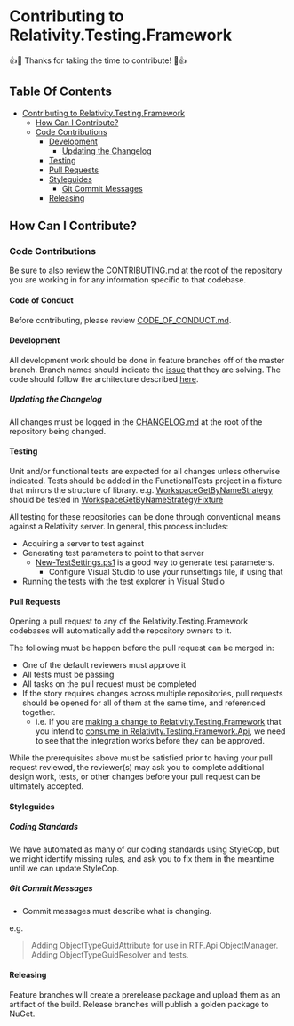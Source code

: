 # Contributing to Relativity.Testing.Framework

:+1::tada: Thanks for taking the time to contribute! :tada::+1:

## Table Of Contents

- [Contributing to Relativity.Testing.Framework](#contributing-to-relativitytestingframework)
  - [How Can I Contribute?](#how-can-i-contribute)
  - [Code Contributions](#code-contributions)
    - [Development](#development)
      - [Updating the Changelog](#updating-the-changelog)
    - [Testing](#testing)
    - [Pull Requests](#pull-requests)
    - [Styleguides](#styleguides)
      - [Git Commit Messages](#git-commit-messages)
    - [Releasing](#releasing)

## How Can I Contribute?

### Code Contributions

Be sure to also review the CONTRIBUTING.md at the root of the repository you are working in for any information specific to that codebase.

#### Code of Conduct

Before contributing, please review [CODE_OF_CONDUCT.md](https://github.com/relativitydev/relativity.testing.framework/blob/master/CODE_OF_CONDUCT.md).

#### Development

All development work should be done in feature branches off of the master branch.
Branch names should indicate the [issue](https://github.com/relativitydev/relativity.testing.framework/issues) that they are solving.
The code should follow the architecture described [here](https://github.com/relativitydev/relativity.testing.framework.api/blob/master/docs/dev/architecture.md).

##### Updating the Changelog

All changes must be logged in the [CHANGELOG.md](https://github.com/relativitydev/relativity.testing.framework/blob/master/CHANGELOG.md) at the root of the repository being changed.

#### Testing

Unit and/or functional tests are expected for all changes unless otherwise indicated.
Tests should be added in the FunctionalTests project in a fixture that mirrors the structure of library.
e.g. [WorkspaceGetByNameStrategy](https://github.com/relativitydev/relativity.testing.framework.api/blob/master/source/Relativity.Testing.Framework.Api/Strategies/Workspaces/WorkspaceGetByNameStrategy.cs) should be tested in [WorkspaceGetByNameStrategyFixture](https://github.com/relativitydev/relativity.testing.framework.api/blob/master/source/Relativity.Testing.Framework.Api.FunctionalTests/Strategies/Workspaces/WorkspaceGetByNameStrategyFixture.cs)

All testing for these repositories can be done through conventional means against a Relativity server.
In general, this process includes:

- Acquiring a server to test against
- Generating test parameters to point to that server
  - [New-TestSettings.ps1](https://github.com/relativitydev/relativity.testing.framework.api/blob/master/DevelopmentScripts/New-TestSettings.ps1) is a good way to generate test parameters.
    - Configure Visual Studio to use your runsettings file, if using that
- Running the tests with the test explorer in Visual Studio

#### Pull Requests

Opening a pull request to any of the Relativity.Testing.Framework codebases will automatically add the repository owners to it.

The following must be happen before the pull request can be merged in:

- One of the default reviewers must approve it
- All tests must be passing
- All tasks on the pull request must be completed
- If the story requires changes across multiple repositories, pull requests should be opened for all of them at the same time, and referenced together.
  - i.e. If you are [making a change to Relativity.Testing.Framework](https://github.com/relativitydev/relativity.testing.framework/pull/63) that you intend to [consume in Relativity.Testing.Framework.Api](https://github.com/relativitydev/relativity.testing.framework.api/pull/88), we need to see that the integration works before they can be approved.

While the prerequisites above must be satisfied prior to having your pull request reviewed, the reviewer(s) may ask you to complete additional design work, tests, or other changes before your pull request can be ultimately accepted.

#### Styleguides

##### Coding Standards

We have automated as many of our coding standards using StyleCop, but we might identify missing rules, and ask you to fix them in the meantime until we can update StyleCop.

##### Git Commit Messages

- Commit messages must describe what is changing.

e.g.

> Adding ObjectTypeGuidAttribute for use in RTF.Api ObjectManager. Adding ObjectTypeGuidResolver and tests.

#### Releasing

Feature branches will create a prerelease package and upload them as an artifact of the build.
Release branches will publish a golden package to NuGet.
